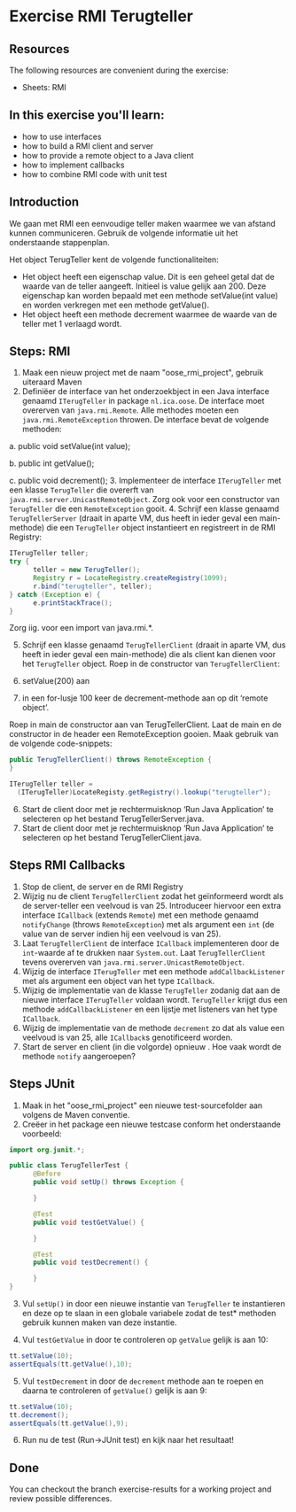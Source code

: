 Exercise RMI Terugteller
=========================
Resources
-------------
The following resources are convenient during the exercise:

* Sheets: RMI

In this exercise you'll learn:
------------------------------
* how to use interfaces
* how to build a RMI client and server
* how to provide a remote object to a Java client
* how to implement callbacks
* how to combine RMI code with unit test

Introduction
------------
We gaan met RMI een eenvoudige teller maken waarmee we van afstand kunnen communiceren. Gebruik de volgende informatie uit het onderstaande stappenplan.

Het object TerugTeller kent de volgende functionaliteiten:

* Het object heeft een eigenschap value. Dit is een geheel getal dat de waarde van de teller aangeeft. Initieel is value gelijk aan 200. Deze eigenschap kan worden bepaald met een methode setValue(int value) en worden verkregen met een methode getValue().
* Het object heeft een methode decrement waarmee de waarde van de teller met 1 verlaagd wordt.  


Steps: RMI
----------
1. Maak een nieuw project met de naam "oose\_rmi\_project", gebruik uiteraard Maven
2.	Definiëer de interface van het onderzoekbject in een Java interface genaamd `ITerugTeller` in package `nl.ica.oose`. De interface moet overerven van `java.rmi.Remote`. Alle methodes moeten een `java.rmi.RemoteException` throwen. De interface bevat de volgende methoden:

  a. public void setValue(int value);

  b.	public int getValue();

  c.	public void decrement();
3.	Implementeer de interface ```ITerugTeller``` met een klasse ```TerugTeller``` die overerft van ```java.rmi.server.UnicastRemoteObject```. Zorg ook voor een constructor van ```TerugTeller``` die een ```RemoteException``` gooit.
4.	Schrijf een klasse genaamd ```TerugTellerServer``` (draait in aparte VM, dus heeft in ieder geval een main-methode) die een ```TerugTeller``` object instantieert en registreert in de RMI Registry:

  ```java
  ITerugTeller teller;
  try {
        teller = new TerugTeller();
        Registry r = LocateRegistry.createRegistry(1099);
        r.bind("terugteller", teller);
  } catch (Exception e) {
	    e.printStackTrace();
  }
  ```
  Zorg iig. voor een import van java.rmi.*.

5. Schrijf een klasse genaamd ```TerugTellerClient``` (draait in aparte VM, dus heeft in ieder geval een main-methode) die als client kan dienen voor het ```TerugTeller``` object. Roep in de constructor van ```TerugTellerClient```:

  1.	setValue(200) aan
  2.	in een for-lusje 100 keer de decrement-methode aan op dit ‘remote object’.

  Roep in main de constructor aan van TerugTellerClient. Laat de main en de constructor in de header een RemoteException gooien. Maak gebruik van de volgende code-snippets:

  ```java
  public TerugTellerClient() throws RemoteException {
  }
  ```

  ```java
  ITerugTeller teller =
    (ITerugTeller)LocateRegisty.getRegistry().lookup("terugteller");
  ```

6.	Start de client door met je rechtermuisknop ‘Run Java Application’ te selecteren op het bestand TerugTellerServer.java.
7.	Start de client door met je rechtermuisknop ‘Run Java Application’ te selecteren op het bestand TerugTellerClient.java.

Steps RMI Callbacks
-------------------
1.	Stop de client, de server en de RMI Registry
2.	Wijzig nu de client `TerugTellerClient` zodat het geïnformeerd wordt als de server-teller een veelvoud is van 25. Introduceer hiervoor een extra interface `ICallback` (extends `Remote`) met een methode genaamd `notifyChange` (throws `RemoteException`) met als argument een `int` (de value van de server indien hij een veelvoud is van 25).
3.	Laat `TerugTellerClient` de interface `ICallback` implementeren door de `int`-waarde af te drukken naar `System.out`. Laat `TerugTellerClient` tevens overerven van `java.rmi.server.UnicastRemoteObject`.
4.	Wijzig de interface `ITerugTeller` met een methode `addCallbackListener` met als argument een object van het type `ICallback`.
5.	Wijzig de implementatie van de klasse `TerugTeller` zodanig dat aan de nieuwe interface `ITerugTeller` voldaan wordt. `TerugTeller` krijgt dus een methode `addCallbackListener` en een lijstje met listeners van het type `ICallback`.
6.	Wijzig de implementatie van de methode `decrement` zo dat als value een veelvoud is van 25, alle `ICallback`s genotificeerd worden.
7.	Start de server en client (in die volgorde) opnieuw . Hoe vaak wordt de methode `notify` aangeroepen?

Steps JUnit
-----------
1.	Maak in het "oose\_rmi\_project" een nieuwe test-sourcefolder aan volgens de Maven conventie.
2.	Creëer in het package een nieuwe testcase conform het onderstaande voorbeeld:

  ```java
  import org.junit.*;

  public class TerugTellerTest {
    	@Before
    	public void setUp() throws Exception {

    	}

    	@Test
    	public void testGetValue() {

        }

    	@Test
    	public void testDecrement() {

        }
  }
  ```

3. Vul `setUp()` in door een nieuwe instantie van `TerugTeller` te instantieren en deze op te slaan in een globale variabele zodat de test* methoden gebruik kunnen maken van deze instantie.

4. Vul `testGetValue` in door te controleren op `getValue` gelijk is aan 10:

  ```java
  tt.setValue(10);
  assertEquals(tt.getValue(),10);
  ```
5. Vul `testDecrement` in door de `decrement` methode aan te roepen en daarna te controleren of `getValue()` gelijk is aan 9:

  ```java
  tt.setValue(10);
  tt.decrement();
  assertEquals(tt.getValue(),9);
  ```
6. Run nu de test (Run->JUnit test) en kijk naar het resultaat!


Done
----
You can checkout the branch exercise-results for a working project and review possible differences.

